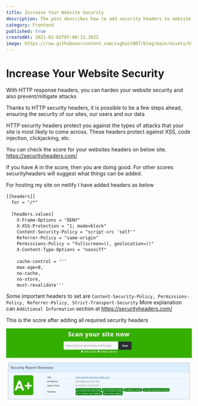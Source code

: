 ```yaml
---
title: Increase Your Website Security
description: The post describes how to add security headers to website.
category: Frontend
published: true
createdAt: 2021-02-02T07:00:13.392Z
image: https://raw.githubusercontent.com/ssghait007/blog/main/assets/http-security-headers.png
---
```


# Increase Your Website Security

With HTTP response headers, you can harden your website security and also prevent/mitigate attacks

Thanks to HTTP security headers, it is possible to be a few steps ahead, ensuring the security of our sites, our users and our data

HTTP security headers protect you against the types of attacks that your site is most likely to come across. These headers protect against XSS, code injection, clickjacking, etc.

You can check the score for your websites headers on below site. https://securityheaders.com/

If you have A in the score, then you are doing good.
For other scores securityheaders will suggest what things can be added.

For hosting my site on netlify I have added headers as below

```
[[headers]]
  for = "/*"

  [headers.values]
    X-Frame-Options = "DENY"
    X-XSS-Protection = "1; mode=block"
    Content-Security-Policy = "script-src 'self'"
    Referrer-Policy = "same-origin"
    Permissions-Policy = "fullscreen=(), geolocation=()"
    X-Content-Type-Options = "nosniff"

    cache-control = '''
    max-age=0,
    no-cache,
    no-store,
    must-revalidate'''
```

Some important headers to set are `Content-Security-Policy, Permissions-Policy, Referrer-Policy, Strict-Transport-Security`
More explanation can `Additional Information` section at https://securityheaders.com/

This is the score after adding all required security headers

![image alt text](https://raw.githubusercontent.com/ssghait007/blog/main/assets/securityHeaders.jpg)
